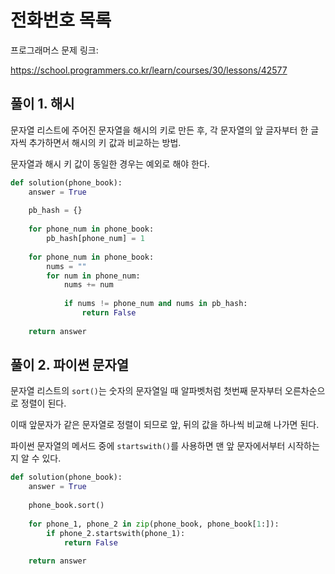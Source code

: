 # 전화번호 목록

프로그래머스 문제 링크:

https://school.programmers.co.kr/learn/courses/30/lessons/42577


## 풀이 1. 해시
문자열 리스트에 주어진 문자열을 해시의 키로 만든 후, 각 문자열의 앞 글자부터 한 글자씩 추가하면서 해시의 키 값과 비교하는 방법.

문자열과 해시 키 값이 동일한 경우는 예외로 해야 한다.

```python
def solution(phone_book):
    answer = True
    
    pb_hash = {}
    
    for phone_num in phone_book:
        pb_hash[phone_num] = 1
        
    for phone_num in phone_book:
        nums = ""
        for num in phone_num:
            nums += num
            
            if nums != phone_num and nums in pb_hash:
                return False
    
    return answer

```
## 풀이 2. 파이썬 문자열

문자열 리스트의 ```sort()```는 숫자의 문자열일 때 알파벳처럼 첫번째 문자부터 오른차순으로 정렬이 된다.

이때 앞문자가 같은 문자열로 정렬이 되므로 앞, 뒤의 값을 하나씩 비교해 나가면 된다.

파이썬 문자열의 메서드 중에 ```startswith()```를 사용하면 맨 앞 문자에서부터 시작하는지 알 수 있다.

```python
def solution(phone_book):
    answer = True
    
    phone_book.sort()
    
    for phone_1, phone_2 in zip(phone_book, phone_book[1:]):
        if phone_2.startswith(phone_1):
            return False
    
    return answer
```